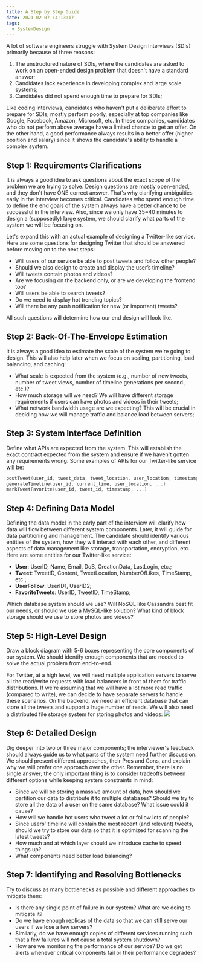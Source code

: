 ```yaml
---
title: A Step by Step Guide
date: 2021-02-07 14:13:17
tags:
  - SystemDesign
---
```

A lot of software engineers struggle with System Design Interviews (SDIs) primarily because of three reasons:
1. The unstructured nature of SDIs, where the candidates are asked to work on an open-ended design problem that doesn't have a standard answer;
2. Candidates lack experience in developing complex and large scale systems;
3. Candidates did not spend enough time to prepare for SDIs;

Like coding interviews, candidates who haven't put a deliberate effort to prepare for SDIs, mostly perform poorly, especially at top companies like Google, Facebook, Amazon, Microsoft, etc. In these companies, candidates who do not perform above average have a limited chance to get an offer. On the other hand, a good performance always results in a better offer (higher position and salary) since it shows the candidate's ability to handle a complex system.
<!--more-->

## Step 1: Requirements Clarifications
It is always a good idea to ask questions about the exact scope of the problem we are trying to solve. Design questions are mostly open-ended, and they don't have ONE correct answer. That's why clarifying ambiguities early in the interview becomes critical. Candidates who spend enough time to define the end goals of the system always have a better chance to be successful in the interview. Also, since we only have 35~40 minutes to design a (supposedly) large system, we should clarify what parts of the system we will be focusing on.

Let's expand this with an actual example of designing a Twitter-like service. Here are some questions for designing Twitter that should be answered before moving on to the next steps:
- Will users of our service be able to post tweets and follow other people?
- Should we also design to create and display the user’s timeline?
- Will tweets contain photos and videos?
- Are we focusing on the backend only, or are we developing the frontend too?
- Will users be able to search tweets?
- Do we need to display hot trending topics?
- Will there be any push notification for new (or important) tweets?

All such questions will determine how our end design will look like.

## Step 2: Back-Of-The-Envelope Estimation
It is always a good idea to estimate the scale of the system we're going to design. This will also help later when we focus on scaling, partitioning, load balancing, and caching:
- What scale is expected from the system (e.g., number of new tweets, number of tweet views, number of timeline generations per second., etc.)?
- How much storage will we need? We will have different storage requirements if users can have photos and videos in their tweets;
- What network bandwidth usage are we expecting? This will be crucial in deciding how we will manage traffic and balance load between servers;

## Step 3: System Interface Definition
Define what APIs are expected from the system. This will establish the exact contract expected from the system and ensure if we haven't gotten any requirements wrong. Some examples of APIs for our Twitter-like service will be:
```cpp
postTweet(user_id, tweet_data, tweet_location, user_location, timestamp, ...)
generateTimeline(user_id, current_time, user_location, ...)
markTweetFavorite(user_id, tweet_id, timestamp, ...)
```

## Step 4: Defining Data Model
Defining the data model in the early part of the interview will clarify how data will flow between different system components. Later, it will guide for data partitioning and management. The candidate should identify various entities of the system, how they will interact with each other, and different aspects of data management like storage, transportation, encryption, etc. Here are some entities for our Twitter-like service:
- **User**: UserID, Name, Email, DoB, CreationData, LastLogin, etc.;
- **Tweet**: TweetID, Content, TweetLocation, NumberOfLikes, TimeStamp, etc.;
- **UserFollow**: UserID1, UserID2;
- **FavoriteTweets**: UserID, TweetID, TimeStamp;

Which database system should we use? Will NoSQL like Cassandra best fit our needs, or should we use a MySQL-like solution? What kind of block storage should we use to store photos and videos?

## Step 5: High-Level Design
Draw a block diagram with 5-6 boxes representing the core components of our system. We should identify enough components that are needed to solve the actual problem from end-to-end.

For Twitter, at a high level, we will need multiple application servers to serve all the read/write requests with load balancers in front of them for traffic distributions. If we're assuming that we will have a lot more read traffic (compared to write), we can decide to have separate servers to handle these scenarios. On the backend, we need an efficient database that can store all the tweets and support a huge number of reads. We will also need a distributed file storage system for storing photos and videos:
![](https://raw.githubusercontent.com/necusjz/p/master/SystemDesign/educative/18.png)

## Step 6: Detailed Design
Dig deeper into two or three major components; the interviewer's feedback should always guide us to what parts of the system need further discussion. We should present different approaches, their Pros and Cons, and explain why we will prefer one approach over the other. Remember, there is no single answer; the only important thing is to consider tradeoffs between different options while keeping system constraints in mind:
- Since we will be storing a massive amount of data, how should we partition our data to distribute it to multiple databases? Should we try to store all the data of a user on the same database? What issue could it cause?
- How will we handle hot users who tweet a lot or follow lots of people?
- Since users' timeline will contain the most recent (and relevant) tweets, should we try to store our data so that it is optimized for scanning the latest tweets?
- How much and at which layer should we introduce cache to speed things up?
- What components need better load balancing?

## Step 7: Identifying and Resolving Bottlenecks
Try to discuss as many bottlenecks as possible and different approaches to mitigate them:
- Is there any single point of failure in our system? What are we doing to mitigate it?
- Do we have enough replicas of the data so that we can still serve our users if we lose a few servers?
- Similarly, do we have enough copies of different services running such that a few failures will not cause a total system shutdown?
- How are we monitoring the performance of our service? Do we get alerts whenever critical components fail or their performance degrades?
